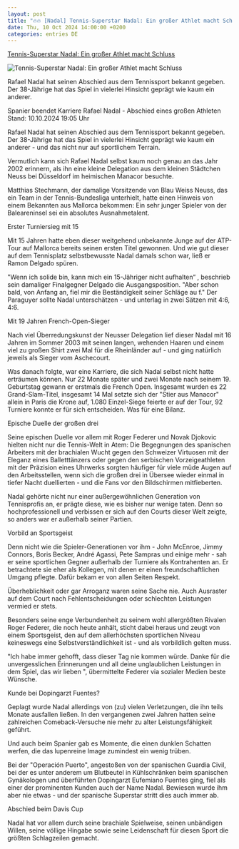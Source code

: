 ```yaml
---
layout: post
title: "🔥🔥 [Nadal] Tennis-Superstar Nadal: Ein großer Athlet macht Schluss"
date: Thu, 10 Oct 2024 14:00:00 +0200
categories: entries DE
---
```

[Tennis-Superstar Nadal: Ein großer Athlet macht Schluss](https://www.sportschau.de/tennis/rafael-nadal-abschied-eines-grossen-athleten,tennis-nadal-108.html)

![Tennis-Superstar Nadal: Ein großer Athlet macht Schluss](https://images.sportschau.de/image/197534a5-22a4-4896-852c-4b09576ca59d/AAABknbBdg8/AAABkZLhkrw/16x9-1280/tennis-nadal-pokal-100.jpg)

Rafael Nadal hat seinen Abschied aus dem Tennissport bekannt gegeben. Der 38-Jährige hat das Spiel in vielerlei Hinsicht geprägt wie kaum ein anderer.

Spanier beendet Karriere Rafael Nadal - Abschied eines großen Athleten Stand: 10.10.2024 19:05 Uhr

Rafael Nadal hat seinen Abschied aus dem Tennissport bekannt gegeben. Der 38-Jährige hat das Spiel in vielerlei Hinsicht geprägt wie kaum ein anderer - und das nicht nur auf sportlichem Terrain.

Vermutlich kann sich Rafael Nadal selbst kaum noch genau an das Jahr 2002 erinnern, als ihn eine kleine Delegation aus dem kleinen Städtchen Neuss bei Düsseldorf im heimischen Manacor besuchte.

Matthias Stechmann, der damalige Vorsitzende von Blau Weiss Neuss, das ein Team in der Tennis-Bundesliga unterhielt, hatte einen Hinweis von einem Bekannten aus Mallorca bekommen: Ein sehr junger Spieler von der Baleareninsel sei ein absolutes Ausnahmetalent.

Erster Turniersieg mit 15

Mit 15 Jahren hatte eben dieser weitgehend unbekannte Junge auf der ATP-Tour auf Mallorca bereits seinen ersten Titel gewonnen. Und wie gut dieser auf dem Tennisplatz selbstbewusste Nadal damals schon war, ließ er Ramon Delgado spüren.

"Wenn ich solide bin, kann mich ein 15-Jähriger nicht aufhalten“ , beschrieb sein damaliger Finalgegner Delgado die Ausgangsposition. "Aber schon bald, von Anfang an, fiel mir die Beständigkeit seiner Schläge au f." Der Paraguyer sollte Nadal unterschätzen - und unterlag in zwei Sätzen mit 4:6, 4:6.

Mit 19 Jahren French-Open-Sieger

Nach viel Überredungskunst der Neusser Delegation lief dieser Nadal mit 16 Jahren im Sommer 2003 mit seinen langen, wehenden Haaren und einem viel zu großen Shirt zwei Mal für die Rheinländer auf - und ging natürlich jeweils als Sieger vom Aschecourt.

Was danach folgte, war eine Karriere, die sich Nadal selbst nicht hatte erträumen können. Nur 22 Monate später und zwei Monate nach seinem 19. Geburtstag gewann er erstmals die French Open. Insgesamt wurden es 22 Grand-Slam-Titel, insgesamt 14 Mal setzte sich der "Stier aus Manacor" allein in Paris die Krone auf, 1.080 Einzel-Siege feierte er auf der Tour, 92 Turniere konnte er für sich entscheiden. Was für eine Bilanz.

Epische Duelle der großen drei

Seine epischen Duelle vor allem mit Roger Federer und Novak Djokovic hielten nicht nur die Tennis-Welt in Atem: Die Begegnungen des spanischen Arbeiters mit der brachialen Wucht gegen den Schweizer Virtuosen mit der Eleganz eines Balletttänzers oder gegen den serbischen Vorzeigeathleten mit der Präzision eines Uhrwerks sorgten häufiger für viele müde Augen auf den Arbeitsstellen, wenn sich die großen drei in Übersee wieder einmal in tiefer Nacht duellierten - und die Fans vor den Bildschirmen mitfieberten.

Nadal gehörte nicht nur einer außergewöhnlichen Generation von Tennisprofis an, er prägte diese, wie es bisher nur wenige taten. Denn so hochprofessionell und verbissen er sich auf den Courts dieser Welt zeigte, so anders war er außerhalb seiner Partien.

Vorbild an Sportsgeist

Denn nicht wie die Spieler-Generationen vor ihm - John McEnroe, Jimmy Connors, Boris Becker, André Agassi, Pete Sampras und einige mehr - sah er seine sportlichen Gegner außerhalb der Turniere als Kontrahenten an. Er betrachtete sie eher als Kollegen, mit denen er einen freundschaftlichen Umgang pflegte. Dafür bekam er von allen Seiten Respekt.

Überheblichkeit oder gar Arroganz waren seine Sache nie. Auch Ausraster auf dem Court nach Fehlentscheidungen oder schlechten Leistungen vermied er stets.

Besonders seine enge Verbundenheit zu seinem wohl allergrößten Rivalen Roger Federer, die noch heute anhält, sticht dabei heraus und zeugt von einem Sportsgeist, den auf dem allerhöchsten sportlichen Niveau keineswegs eine Selbstverständlichkeit ist - und als vorbildlich gelten muss.

"Ich habe immer gehofft, dass dieser Tag nie kommen würde. Danke für die unvergesslichen Erinnerungen und all deine unglaublichen Leistungen in dem Spiel, das wir lieben ", übermittelte Federer via sozialer Medien beste Wünsche.

Kunde bei Dopingarzt Fuentes?

Geplagt wurde Nadal allerdings von (zu) vielen Verletzungen, die ihn teils Monate ausfallen ließen. In den vergangenen zwei Jahren hatten seine zahlreichen Comeback-Versuche nie mehr zu alter Leistungsfähigkeit geführt.

Und auch beim Spanier gab es Momente, die einen dunklen Schatten werfen, die das lupenreine Image zumindest ein wenig trüben.

Bei der "Operación Puerto", angestoßen von der spanischen Guardia Civil, bei der es unter anderem um Blutbeutel in Kühlschränken beim spanischen Gynäkologen und überführten Dopingarzt Eufemiano Fuentes ging, fiel als einer der prominenten Kunden auch der Name Nadal. Bewiesen wurde ihm aber nie etwas - und der spanische Superstar stritt dies auch immer ab.

Abschied beim Davis Cup

Nadal hat vor allem durch seine brachiale Spielweise, seinen unbändigen Willen, seine völlige Hingabe sowie seine Leidenschaft für diesen Sport die größten Schlagzeilen gemacht.

